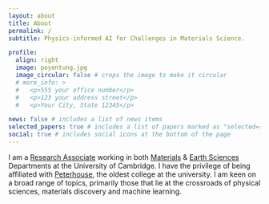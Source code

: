 ```yaml
---
layout: about
title: About
permalink: /
subtitle: Physics-informed AI for Challenges in Materials Science.

profile:
  align: right
  image: poyentung.jpg
  image_circular: false # crops the image to make it circular
  # more_info: >
  #   <p>555 your office number</p>
  #   <p>123 your address street</p>
  #   <p>Your City, State 12345</p>

news: false # includes a list of news items
selected_papers: true # includes a list of papers marked as "selected={true}"
social: true # includes social icons at the bottom of the page
---
```


I am a [Research Associate](https://www.esc.cam.ac.uk/staff/dr-po-yen-tung) working in both [Materials](https://www.emg.msm.cam.ac.uk/) & [Earth Sciences](https://www.esc.cam.ac.uk/) Departments at the University of Cambridge. I have the privilege of being affiliated with [Peterhouse](https://www.pet.cam.ac.uk/), the oldest college at the university. I am keen on a broad range of topics, primarily those that lie at the crossroads of physical sciences, materials discovery and machine learning.

<!-- I obtained my PhD in Materials Science from [Max Planck Instuitute for Sustainable Materials](https://www.mpie.de/en), where I was supervised by [Prof. Dirk Raabe](https://www.mpie.de/person/43164/2763408) and [Dr Michael Herbig](https://www.mpie.de/person/43136). My first half of PhD contres around sustainable materials, extending the lifespan of engineering materials and contributing the sustainable development of energy. -->